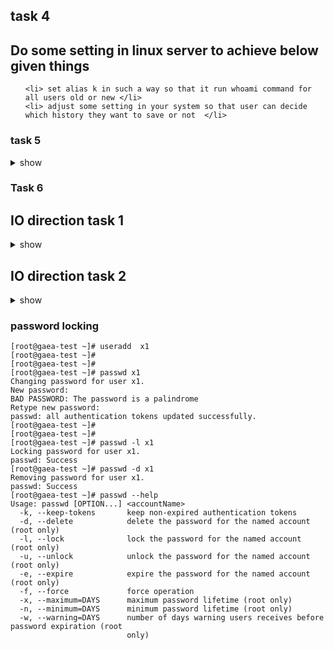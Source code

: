 ## task 4 

##  Do some setting in linux server to achieve below given things 

<ol>

	<li> set alias k in such a way so that it run whoami command for all users old or new </li>
	<li> adjust some setting in your system so that user can decide which history they want to save or not  </li>
</ol>


### task 5 

<details><summary>show</summary>
<p>

```bash
  1. 
  2. complete this task uisng non root user
  3. store all the rows of /etc/passwd file into myshell.txt under /tmp/ which matches given conditions 
  4. every row must contain  root OR  shutdown  as exact words  
  5. now put this myshell.txt file in such a location so that it must follow below given condition you can root for this line if required
  6. now create new user named autouser1 
  7. autouser1 home directory must be /opt/autouser1 automatically
  8. when you check autouser1 home directory it must contain myshell.txt file
  9. Please note that step 7 and step 8 must happen automatically once you create user 
```

</p>
</details>


### Task 6 

## IO direction task 1 

<details><summary>show</summary>
<p>

```bash
  1. 
  2. run ifconfig command store output from line number  2 to 5 in a file io.txt under Desktop folder 
  3. count number of character in io.txt and store back in the same file 
  4. make sure file has all the content from point 1 to 2  
  5. copy io.txt to /mnt/
  6. change owner of /mnt/io.txt as root 
  7. group of this file must be koolgrp 
```

</p>
</details>

## IO direction task 2

<details><summary>show</summary>
<p>

```bash
  1. 
  2. complete this task uisng non root user
  3. store all the rows of /etc/passwd file into myshell.txt under Desktop 
  4. every row must contain  bash  
  5. copy io.txt to /mnt/
  6. change owner of /mnt/io.txt as root 
  7. group of this file must be koolgrp 
```

</p>
</details>

### password locking 

```
[root@gaea-test ~]# useradd  x1
[root@gaea-test ~]# 
[root@gaea-test ~]# 
[root@gaea-test ~]# passwd x1
Changing password for user x1.
New password: 
BAD PASSWORD: The password is a palindrome
Retype new password: 
passwd: all authentication tokens updated successfully.
[root@gaea-test ~]# 
[root@gaea-test ~]# 
[root@gaea-test ~]# passwd -l x1
Locking password for user x1.
passwd: Success
[root@gaea-test ~]# passwd -d x1
Removing password for user x1.
passwd: Success
[root@gaea-test ~]# passwd --help
Usage: passwd [OPTION...] <accountName>
  -k, --keep-tokens       keep non-expired authentication tokens
  -d, --delete            delete the password for the named account (root only)
  -l, --lock              lock the password for the named account (root only)
  -u, --unlock            unlock the password for the named account (root only)
  -e, --expire            expire the password for the named account (root only)
  -f, --force             force operation
  -x, --maximum=DAYS      maximum password lifetime (root only)
  -n, --minimum=DAYS      minimum password lifetime (root only)
  -w, --warning=DAYS      number of days warning users receives before password expiration (root
                          only)

```
